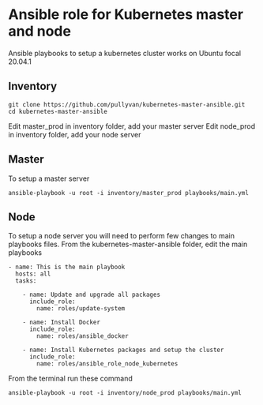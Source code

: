# Ansible role for Kubernetes master and node

Ansible playbooks to setup a kubernetes cluster works on Ubuntu focal 20.04.1

## Inventory
```
git clone https://github.com/pullyvan/kubernetes-master-ansible.git
cd kubernetes-master-ansible
```
Edit master_prod in inventory folder, add your master server
Edit node_prod in inventory folder, add your node server

## Master
To setup a master server
```
ansible-playbook -u root -i inventory/master_prod playbooks/main.yml
```
## Node
To setup a node server you will need to perform few changes to main playbooks files.
From the kubernetes-master-ansible folder, edit the main playbooks
```
- name: This is the main playbook
  hosts: all
  tasks:

    - name: Update and upgrade all packages
      include_role:
        name: roles/update-system

    - name: Install Docker
      include_role:
        name: roles/ansible_docker

    - name: Install Kubernetes packages and setup the cluster
      include_role:
        name: roles/ansible_role_node_kubernetes
```
From the terminal run these command

```
ansible-playbook -u root -i inventory/node_prod playbooks/main.yml
```
